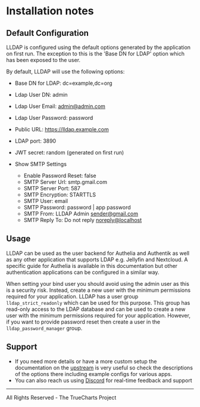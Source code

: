 # Installation notes

## Default Configuration

LLDAP is configured using the default options generated by the application on first run. The exception to this is the 'Base DN for LDAP' option which has been exposed to the user.

By default, LLDAP will use the following options:

- Base DN for LDAP: dc=example,dc=org
- Ldap User DN: admin
- Ldap User Email: admin@admin.com
- Ldap User Password: password
- Public URL: <https://lldap.example.com>
- LDAP port: 3890
- JWT secret: random (generated on first run)

- Show SMTP Settings
  - Enable Password Reset: false
  - SMTP Server Url: smtp.gmail.com
  - SMTP Server Port: 587
  - SMTP Encryption: STARTTLS
  - SMTP User: email
  - SMTP Password: password | app password
  - SMTP From: LLDAP Admin <sender@gmail.com>
  - SMTP Reply To: Do not reply <noreply@localhost>

## Usage

LLDAP can be used as the user backend for Authelia and Authentik as well as any other application that supports LDAP e.g. Jellyfin and Nextcloud. A specific guide for Authelia is available in this documentation but other authentication applications can be configured in a similar way.

When setting your bind user you should avoid using the admin user as this is a security risk. Instead, create a new user with the minimum permissions required for your application. LLDAP has a user group `lldap_strict_readonly` which can be used for this purpose. This group has read-only access to the LDAP database and can be used to create a new user with the minimum permissions required for your application. However, if you want to provide password reset then create a user in the `lldap_password_manager` group.

## Support

- If you need more details or have a more custom setup the documentation on the [upstream](https://github.com/ldap/ldap) is very useful so check the descriptions of the options there including example configs for various apps.
- You can also reach us using [Discord](https://discord.gg/tVsPTHWTtr) for real-time feedback and support

---

All Rights Reserved - The TrueCharts Project
